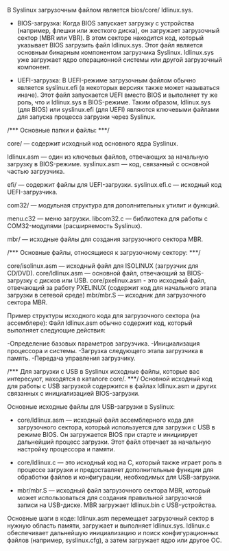 В Syslinux загрузочным файлом является bios/core/ ldlinux.sys.

- BIOS-загрузка:
Когда BIOS запускает загрузку с устройства (например, флешки или жесткого диска), он загружает загрузочный сектор (MBR или VBR).
В этом секторе находится код, который указывает BIOS загрузить файл ldlinux.sys. Этот файл является основным бинарным компонентом загрузчика Syslinux.
ldlinux.sys уже загружает ядро операционной системы или другой загрузочный компонент.

- UEFI-загрузка:
В UEFI-режиме загрузочным файлом обычно является syslinux.efi (в некоторых версиях также может называться иначе). Этот файл запускается UEFI вместо BIOS и выполняет ту же роль, что и ldlinux.sys в BIOS-режиме.
Таким образом, ldlinux.sys (для BIOS) или syslinux.efi (для UEFI) являются ключевыми файлами для запуска процесса загрузки через Syslinux.

/*** Основные папки и файлы: ***/

core/ — содержит исходный код основного ядра Syslinux.

ldlinux.asm — один из ключевых файлов, отвечающих за начальную загрузку в BIOS-режиме.
syslinux.asm — код, связанный с основной частью загрузчика.

efi/ — содержит файлы для UEFI-загрузки.
syslinux.efi.c — исходный код UEFI-загрузчика.

com32/ — модульная структура для дополнительных утилит и функций.

menu.c32 — меню загрузки.
libcom32.c — библиотека для работы с COM32-модулями (расширяемость Syslinux).

mbr/ — исходные файлы для создания загрузочного сектора MBR.


/***  Основные файлы, относящиеся к загрузочному сектору: ***/

core/isolinux.asm — исходный файл для ISOLINUX (загрузчик для CD/DVD).
core/ldlinux.asm — основной файл, отвечающий за BIOS-загрузку с дисков или USB.
core/pxelinux.asm - это исходный файл, отвечающий за работу PXELINUX (содержит код для начального этапа загрузки в сетевой среде)
mbr/mbr.S — исходник для загрузочного сектора MBR.

Пример структуры исходного кода для загрузочного сектора (на ассемблере):
Файл ldlinux.asm обычно содержит код, который выполняет следующие действия:

-Определение базовых параметров загрузчика.
-Инициализация процессора и системы.
-Загрузка следующего этапа загрузчика в память.
-Передача управления загрузчику.


/*** Для загрузки с USB в Syslinux исходные файлы, которые вас интересуют, находятся в каталоге core/. ***/
Основной исходный код для работы с USB загрузкой содержится в файлах ldlinux.asm и других связанных с инициализацией BIOS-загрузки.

Основные исходные файлы для USB-загрузки в Syslinux:
- core/ldlinux.asm — исходный файл ассемблерного кода для загрузочного сектора, который используется для загрузки с USB в режиме BIOS. 
Он загружается BIOS при старте и инициирует дальнейший процесс загрузки. Этот файл отвечает за начальную настройку процессора и памяти.

- core/ldlinux.c — это исходный код на C, который также играет роль в процессе загрузки и предоставляет дополнительные функции для обработки файлов и конфигурации, 
необходимых для USB-загрузки.

- mbr/mbr.S — исходный файл загрузочного сектора MBR, который может использоваться для создания правильной загрузочной записи на USB-диске. 
MBR загружает ldlinux.bin с USB-устройства.

Основные шаги в коде:
ldlinux.asm перемещает загрузочный сектор в нужную область памяти, загружает и выполняет ldlinux.sys.
ldlinux.c обеспечивает дальнейшую инициализацию и поиск конфигурационных файлов (например, syslinux.cfg), а затем загружает ядро или другое ОС.

